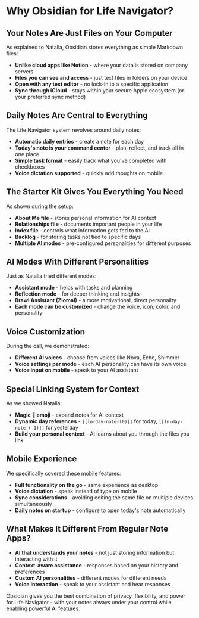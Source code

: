 # Why Obsidian for Life Navigator?

## Your Notes Are Just Files on Your Computer

As explained to Natalia, Obsidian stores everything as simple Markdown files:
- **Unlike cloud apps like Notion** - where your data is stored on company servers
- **Files you can see and access** - just text files in folders on your device
- **Open with any text editor** - no lock-in to a specific application
- **Sync through iCloud** - stays within your secure Apple ecosystem (or your preferred sync method)

## Daily Notes Are Central to Everything

The Life Navigator system revolves around daily notes:
- **Automatic daily entries** - create a note for each day
- **Today's note is your command center** - plan, reflect, and track all in one place
- **Simple task format** - easily track what you've completed with checkboxes
- **Voice dictation supported** - quickly add thoughts on mobile

## The Starter Kit Gives You Everything You Need

As shown during the setup:
- **About Me file** - stores personal information for AI context
- **Relationships file** - documents important people in your life
- **Index file** - controls what information gets fed to the AI
- **Backlog** - for storing tasks not tied to specific days
- **Multiple AI modes** - pre-configured personalities for different purposes

## AI Modes With Different Personalities

Just as Natalia tried different modes:
- **Assistant mode** - helps with tasks and planning
- **Reflection mode** - for deeper thinking and insights
- **Brawl Assistant (Ziomal)** - a more motivational, direct personality
- **Each mode can be customized** - change the voice, icon, color, and personality

## Voice Customization

During the call, we demonstrated:
- **Different AI voices** - choose from voices like Nova, Echo, Shimmer
- **Voice settings per mode** - each AI personality can have its own voice
- **Voice input on mobile** - speak to your AI assistant

## Special Linking System for Context

As we showed Natalia:
- **Magic 🔎 emoji** - expand notes for AI context
- **Dynamic day references** - `[[ln-day-note-(0)]]` for today, `[[ln-day-note-(-1)]]` for yesterday
- **Build your personal context** - AI learns about you through the files you link

## Mobile Experience

We specifically covered these mobile features:
- **Full functionality on the go** - same experience as desktop
- **Voice dictation** - speak instead of type on mobile
- **Sync considerations** - avoiding editing the same file on multiple devices simultaneously
- **Daily notes on startup** - configure to open today's note automatically

## What Makes It Different From Regular Note Apps?

- **AI that understands your notes** - not just storing information but interacting with it
- **Context-aware assistance** - responses based on your history and preferences
- **Custom AI personalities** - different modes for different needs
- **Voice interaction** - speak to your assistant and hear responses

Obsidian gives you the best combination of privacy, flexibility, and power for Life Navigator - with your notes always under your control while enabling powerful AI features. 
